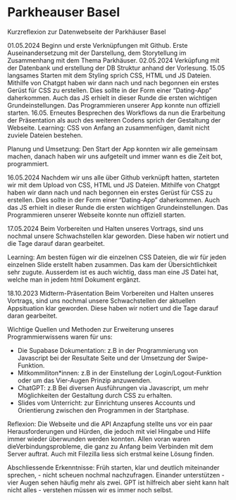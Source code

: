 # Parkheauser Basel
Kurzreflexion zur Datenwebseite der Parkhäuser Basel

01.05.2024 Beginn und erste Verknüpfungen mit Github. Erste Auseinandersetzung mit der Darstellung, dem Storytellung im Zusammenhang mit dem Thema Parkhäuser.
02.05.2024 Verküpfung mit der Datenbank und erstellung der DB Struktur anhand der Vorlesung. 15.05 langsames Starten mit dem Styling sprich CSS, HTML und JS Dateien. Mithilfe von Chatgpt haben wir dann nach und nach begonnen ein erstes Gerüst für CSS zu erstellen. Dies sollte in der Form einer “Dating-App” daherkommen. Auch das JS erhielt in dieser Runde die ersten wichtigen Grundeinstellungen. Das Programmieren unserer App konnte nun offiziell starten. 16.05. Erneutes Besprechen des Workflows da nun die Erarbeitung der Präsentation als auch des weiteren Codens sprich der Gestaltung der Webseite. Learning: CSS von Anfang an zusammenfügen, damit nicht zuviele Dateien bestehen.

Planung und Umsetzung:
Den Start der App konnten wir alle gemeinsam machen, danach haben wir uns aufgeteilt und immer wann es die Zeit bot, programmiert. 

16.05.2024
Nachdem wir uns alle über Github verknüpft hatten, starteten wir mit dem Upload von CSS, HTML und JS Dateien. 
Mithilfe von Chatgpt haben wir dann nach und nach begonnen ein erstes Gerüst für CSS zu erstellen. 
Dies sollte in der Form einer “Dating-App” daherkommen. Auch das JS erhielt in dieser Runde die ersten wichtigen Grundeinstellungen. 
Das Programmieren unserer Webseite konnte nun offiziell starten.

17.05.2024
Beim Vorbereiten und Halten unseres Vortrags, sind uns nochmal unsere Schwachstellen klar geworden. Diese haben wir notiert und die Tage darauf daran gearbeitet.

Learning: 
Am besten fügen wir die einzelnen CSS Dateien, die wir für jeden einzelnen Slide erstellt haben zusammen. Das kam der Übersichtlichkeit sehr zugute. 
Ausserdem ist es auch wichtig, dass man eine JS Datei hat, welche man in jedem html Dokument ergänzt.

18.10.2023 Midterm-Präsentation
Beim Vorbereiten und Halten unseres Vortrags, sind uns nochmal unsere Schwachstellen der aktuellen Appsituation klar geworden. 
Diese haben wir notiert und die Tage darauf daran gearbeitet.

Wichtige Quellen und Methoden zur Erweiterung unseres Programmierwissens waren für uns:
- Die Supabase Dokumentation: z.B in der Programmierung von Javascript bei der Resultate Seite und der Umsetzung der Swipe-Funktion.
- Mitkommiliton*innen: z.B in der Einstellung der Login/Logout-Funktion oder um das Vier-Augen Prinzip anzuwenden.
- ChatGPT: z.B Bei diversen Ausführungen via Javascript, um mehr Möglichkeiten der Gestaltung durch CSS zu erhalten.
- Slides vom Unterricht: zur Einrichtung unseres Accounts und Orientierung zwischen den Programmen in der Startphase.

Reflexion:
Die Webseite und die API Anzapfung stellte uns vor ein paar Herausforderungen und Hürden, die jedoch mit viel Hingabe und Hilfe immer wieder überwunden werden konnten. Allen voran waren dieVerbindungsprobleme, die ganz zu Anfang beim Verbinden mit dem Server auftrat. Auch mit Filezilla liess sich erstmal keine Lösung finden.

Abschliessende Erkenntnisse: 
Früh starten, klar und deutlich miteinander sprechen, - nicht scheuen nochmal nachzufragen. 
Einander unterstützen - vier Augen sehen häufig mehr als zwei. 
GPT ist hilfreich aber sieht kann halt nicht alles - verstehen müssen wir es immer noch selbst.
